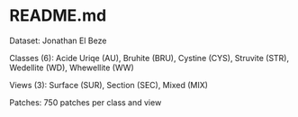 # README.md

Dataset: Jonathan El Beze

Classes (6): Acide Uriqe (AU), Bruhite (BRU), Cystine (CYS), Struvite (STR), Wedellite (WD), Whewellite (WW)

Views (3): Surface (SUR), Section (SEC), Mixed (MIX)

Patches: 750 patches per class and view


